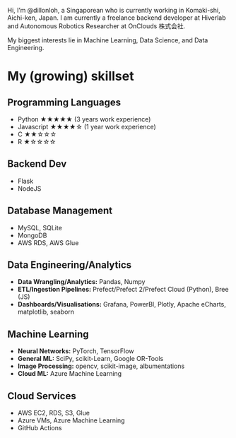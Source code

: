 Hi, I’m @dillonloh, a Singaporean who is currently working in Komaki-shi, Aichi-ken, Japan. 
I am currently a freelance backend developer at Hiverlab and Autonomous Robotics Researcher at OnClouds 株式会社.

My biggest interests lie in Machine Learning, Data Science, and Data Engineering.

# My (growing) skillset

## Programming Languages
- Python  ★★★★★	(3 years work experience)
- Javascript ★★★★☆ (1 year work experience)
- C ★★☆☆☆
- R ★☆☆☆☆

## Backend Dev
- Flask
- NodeJS

## Database Management
- MySQL, SQLite
- MongoDB
- AWS RDS, AWS Glue

## Data Engineering/Analytics
- **Data Wrangling/Analytics:** Pandas, Numpy
- **ETL/Ingestion Pipelines:** Prefect/Prefect 2/Prefect Cloud (Python), Bree (JS)
- **Dashboards/Visualisations:** Grafana, PowerBI, Plotly, Apache eCharts, matplotlib, seaborn

## Machine Learning
- **Neural Networks:** PyTorch, TensorFlow
- **General ML:** SciPy, scikit-Learn, Google OR-Tools
- **Image Processing:** opencv, scikit-image, albumentations
- **Cloud ML:** Azure Machine Learning

## Cloud Services
- AWS EC2, RDS, S3, Glue
- Azure VMs, Azure Machine Learning
- GitHub Actions

<!---
dillonloh/dillonloh is a ✨ special ✨ repository because its `README.md` (this file) appears on your GitHub profile.
You can click the Preview link to take a look at your changes.
--->
